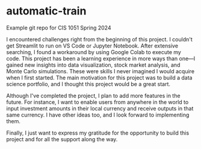 # automatic-train
Example git repo for CIS 1051 Spring 2024

I encountered challenges right from the beginning of this project. I couldn't get Streamlit to run on VS Code or Jupyter Notebook. After extensive searching, I found a workaround by using Google Colab to execute my code. This project has been a learning experience in more ways than one—I gained new insights into data visualization, stock market analysis, and Monte Carlo simulations. These were skills I never imagined I would acquire when I first started. The main motivation for this project was to build a data science portfolio, and I thought this project would be a great start.

Although I've completed the project, I plan to add more features in the future. For instance, I want to enable users from anywhere in the world to input investment amounts in their local currency and receive outputs in that same currency. I have other ideas too, and I look forward to implementing them.

Finally, I just want to express my gratitude for the opportunity to build this project and for all the support along the way.
